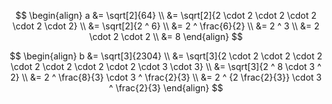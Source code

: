 $$
\begin{align}
a &= \sqrt[2]{64} \\
  &= \sqrt[2]{2 \cdot 2 \cdot 2 \cdot 2 \cdot 2 \cdot 2} \\
  &= \sqrt[2]{2 ^ 6} \\
  &= 2 ^ \frac{6}{2} \\
  &= 2 ^ 3 \\
  &= 2 \cdot 2 \cdot 2 \\
  &= 8
\end{align}
$$

$$
\begin{align}
b &= \sqrt[3]{2304} \\
  &= \sqrt[3]{2 \cdot 2 \cdot 2 \cdot 2 \cdot 2 \cdot 2 \cdot 2 \cdot 2 \cdot 3 \cdot 3} \\
  &= \sqrt[3]{2 ^ 8 \cdot 3 ^ 2} \\
  &= 2 ^ \frac{8}{3} \cdot 3 ^ \frac{2}{3} \\
  &= 2 ^ {2 \frac{2}{3}} \cdot 3 ^ \frac{2}{3}
\end{align}
$$
